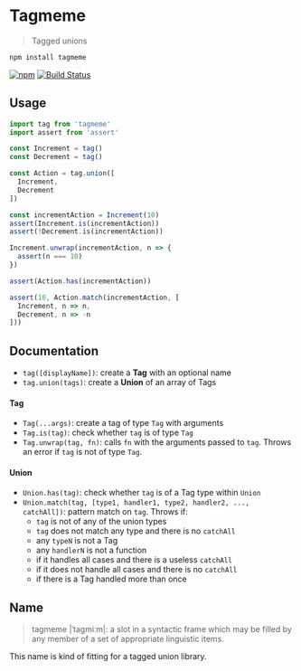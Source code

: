 # Tagmeme

> Tagged unions

```sh
npm install tagmeme
```

[![npm](https://img.shields.io/npm/v/tagmeme.svg)](https://www.npmjs.com/package/tagmeme)
[![Build Status](https://travis-ci.org/andrejewski/tagmeme.svg?branch=master)](https://travis-ci.org/andrejewski/tagmeme)

## Usage

```js
import tag from 'tagmeme'
import assert from 'assert'

const Increment = tag()
const Decrement = tag()

const Action = tag.union([
  Increment,
  Decrement
])

const incrementAction = Increment(10)
assert(Increment.is(incrementAction))
assert(!Decrement.is(incrementAction))

Increment.unwrap(incrementAction, n => {
  assert(n === 10)
})

assert(Action.has(incrementAction))

assert(10, Action.match(incrementAction, [
  Increment, n => n,
  Decrement, n => -n
]))
```

## Documentation

- `tag([displayName])`: create a **Tag** with an optional name
- `tag.union(tags)`: create a **Union** of an array of Tags

#### Tag
  - `Tag(...args)`: create a tag of type `Tag` with arguments
  - `Tag.is(tag)`: check whether `tag` is of type `Tag`
  - `Tag.unwrap(tag, fn)`: calls `fn` with the arguments passed to `tag`. Throws an error if `tag` is not of type `Tag`.

#### Union
  - `Union.has(tag)`: check whether `tag` is of a Tag type within `Union`
  - `Union.match(tag, [type1, handler1, type2, handler2, ..., catchAll])`: pattern match on `tag`.
    Throws if:
      - `tag` is not of any of the union types
      - `tag` does not match any type and there is no `catchAll`
      - any `typeN` is not a Tag
      - any `handlerN` is not a function
      - if it handles all cases and there is a useless `catchAll`
      - if it does not handle all cases and there is no `catchAll`
      - if there is a Tag handled more than once

## Name

> tagmeme |ˈtaɡmiːm|: a slot in a syntactic frame which may be filled by any member of a set of appropriate linguistic items.

This name is kind of fitting for a tagged union library.
